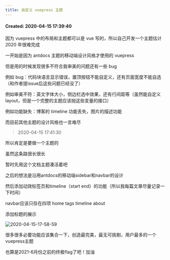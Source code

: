 ```yaml
---
title: 自定义 vuepress 主题
---
```


#### Created:  2020-04-15 17:39:40

因为 vuepress 中的布局和主题都可以是 vue 写的，所以自己开发一个主题估计 2020 年很难完成

一开始是因为 antdocs 主题的移动端设计风格才使用的 vuepress

但是用的时候发现很多不符合我审美的问题还有一些 bug

例如 bug：代码块语言显示错误，置顶按钮不能自定义，还有页面宽度不能自选（和作者提issue后这些问题已经没了）

例如审美不符：英文字体大小，侧边栏选中效果，还有行间距等（虽然能自定义layout，但是一个完整的主题应该抛这些变量的接口）

例如功能缺失：博客的 timeline 功能丢失，图片的描述功能

而目前其他主题的设计风格也一言难尽

> 2020-04-15 17:41:30

所以肯定是要做一个主题的

虽然这条路很长很长

暂时先用这个文档主题凑活着吧

之后的想法是沿用antdocs的移动端sidebar和navbar的设计

然后添加动效标签页和timeline（start end）的功能（所以我每篇文章尽量记录一下时间）

navbar应该只存在四项 home  tags timeline about

添加标题的展示

![2020-04-15-17-58-59](https://raw.githubusercontent.com/fengwei2002/Pictures_02/master/img/2020-04-15-17-58-59.png)

很多很多必要功能应该集合一下，创造最完美，最无可挑剔，用户最多的一个vuepress主题



<template>
  <a-timeline>
    <a-timeline-item>
      <a-tag color="#87d068">没事干的时候可以做着玩一玩</a-tag>
      <p>
        已开发<br/>
      </p>
    </a-timeline-item>
    <a-timeline-item>
      <p>
        待开发：<br/>
        &emsp;- <a-tag color="purple">待添加</a-tag> 自定义一个vscode插入当前时间的插件，可选配置应该弄很多<br/>
        &emsp;- <a-tag color="purple">待添加</a-tag> Code-Copy-Pro创建一个自定义的代码块复制按钮<br/>
        &emsp;- <a-tag color="purple">待添加</a-tag> Reading-Process-Pro<br/>
        &emsp;- <a-tag color="purple">待添加</a-tag> 自定义vuepress主题（优化首页, 添加Timeline）<br/>
        &emsp;- <a-tag color="purple">待添加</a-tag> 自定义评论框架<br/>
        &emsp;- <a-tag color="purple">待添加</a-tag> 添加评论区打字特效<br/>
        &emsp;- <a-tag color="purple">待添加</a-tag> 图片和文字边缘优化为圆形（行高加高）<br/>
        &emsp;- <a-tag color="purple">待添加</a-tag> About页面优化<br/>
        &emsp;- <a-tag color="purple">待添加</a-tag> 博文跳转日历<br/>
        &emsp;- <a-tag color="purple">待添加</a-tag> 全屏模式切换开关（有时需要认真阅读）<br/>
        &emsp;- <a-tag color="purple">待添加</a-tag> 动态的个性签名显示（仿打字动效）<br/>
        &emsp;- <a-tag color="purple">待添加</a-tag> 首页英文字母动效？<br/>
        &emsp;- <a-tag color="purple">待添加</a-tag> 全球动态访客地图<br/>
        &emsp;- <a-tag color="purple">待添加</a-tag> 单个页面统计量（字数和阅读次数）<br/>
        &emsp;- <a-tag color="purple">待添加</a-tag> 头像翻页效果<br/>
        &emsp;- <a-tag color="purple">待添加</a-tag> sidebar深度为3时额外展示为锚点<br/>
        &emsp;- <a-tag color="purple">待添加</a-tag> 国内访问速度优化<br/>
      </p>
    </a-timeline-item>
  </a-timeline>
</template>


也算是2021-6月份之前的终极flag了吧！加油

